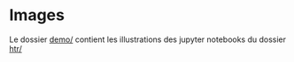 Images
===
Le dossier [demo/](./demo/) contient les illustrations des jupyter notebooks du dossier [htr/](../../htr/)